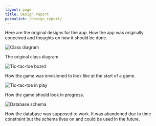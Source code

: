 ```yaml
---
layout: page
title: Design report
permalink: /design_report/
---
```


Here are the original designs for the app. How the app was originally conceived and thoughts on how it should be done.

![Class diagram](https://i.imgur.com/Goay9gp.jpg)

The original class diagram.

![Tic-tac-toe board](https://i.imgur.com/bBDusvK.png)

How the game was envisioned to look like at the start of a game.

![Tic-tac-toe in play](https://i.imgur.com/vE80i3c.png)

How the game should look in progress.

![Database schema](https://i.imgur.com/6QQVz1w.png)

How the database was supposed to work. It was abandoned due to time constraint but the schema lives on and could be used in the future.
